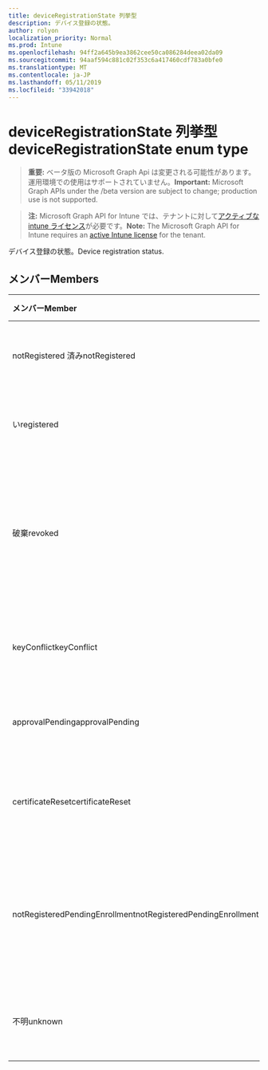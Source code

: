 ```yaml
---
title: deviceRegistrationState 列挙型
description: デバイス登録の状態。
author: rolyon
localization_priority: Normal
ms.prod: Intune
ms.openlocfilehash: 94ff2a645b9ea3862cee50ca086284deea02da09
ms.sourcegitcommit: 94aaf594c881c02f353c6a417460cdf783a0bfe0
ms.translationtype: MT
ms.contentlocale: ja-JP
ms.lasthandoff: 05/11/2019
ms.locfileid: "33942018"
---
```

# <a name="deviceregistrationstate-enum-type"></a><span data-ttu-id="36c99-103">deviceRegistrationState 列挙型</span><span class="sxs-lookup"><span data-stu-id="36c99-103">deviceRegistrationState enum type</span></span>

> <span data-ttu-id="36c99-104">**重要:** ベータ版の Microsoft Graph Api は変更される可能性があります。運用環境での使用はサポートされていません。</span><span class="sxs-lookup"><span data-stu-id="36c99-104">**Important:** Microsoft Graph APIs under the /beta version are subject to change; production use is not supported.</span></span>

> <span data-ttu-id="36c99-105">**注:** Microsoft Graph API for Intune では、テナントに対して[アクティブな intune ライセンス](https://go.microsoft.com/fwlink/?linkid=839381)が必要です。</span><span class="sxs-lookup"><span data-stu-id="36c99-105">**Note:** The Microsoft Graph API for Intune requires an [active Intune license](https://go.microsoft.com/fwlink/?linkid=839381) for the tenant.</span></span>

<span data-ttu-id="36c99-106">デバイス登録の状態。</span><span class="sxs-lookup"><span data-stu-id="36c99-106">Device registration status.</span></span>

## <a name="members"></a><span data-ttu-id="36c99-107">メンバー</span><span class="sxs-lookup"><span data-stu-id="36c99-107">Members</span></span>
|<span data-ttu-id="36c99-108">メンバー</span><span class="sxs-lookup"><span data-stu-id="36c99-108">Member</span></span>|<span data-ttu-id="36c99-109">値</span><span class="sxs-lookup"><span data-stu-id="36c99-109">Value</span></span>|<span data-ttu-id="36c99-110">説明</span><span class="sxs-lookup"><span data-stu-id="36c99-110">Description</span></span>|
|:---|:---|:---|
|<span data-ttu-id="36c99-111">notRegistered 済み</span><span class="sxs-lookup"><span data-stu-id="36c99-111">notRegistered</span></span>|<span data-ttu-id="36c99-112">.0</span><span class="sxs-lookup"><span data-stu-id="36c99-112">0</span></span>|<span data-ttu-id="36c99-113">デバイスが登録されていません。</span><span class="sxs-lookup"><span data-stu-id="36c99-113">The device is not registered.</span></span>|
|<span data-ttu-id="36c99-114">い</span><span class="sxs-lookup"><span data-stu-id="36c99-114">registered</span></span>|<span data-ttu-id="36c99-115">pbm-2</span><span class="sxs-lookup"><span data-stu-id="36c99-115">2</span></span>|<span data-ttu-id="36c99-116">デバイスは登録されています。</span><span class="sxs-lookup"><span data-stu-id="36c99-116">The device is registered.</span></span>|
|<span data-ttu-id="36c99-117">破棄</span><span class="sxs-lookup"><span data-stu-id="36c99-117">revoked</span></span>|<span data-ttu-id="36c99-118">1/3</span><span class="sxs-lookup"><span data-stu-id="36c99-118">3</span></span>|<span data-ttu-id="36c99-119">デバイスがブロックされているか、ワイプされているか、破棄されています。</span><span class="sxs-lookup"><span data-stu-id="36c99-119">The device has been blocked, wiped or retired.</span></span>|
|<span data-ttu-id="36c99-120">keyConflict</span><span class="sxs-lookup"><span data-stu-id="36c99-120">keyConflict</span></span>|<span data-ttu-id="36c99-121">2/4</span><span class="sxs-lookup"><span data-stu-id="36c99-121">4</span></span>|<span data-ttu-id="36c99-122">デバイスにキーの競合があります。</span><span class="sxs-lookup"><span data-stu-id="36c99-122">The device has a key conflict.</span></span>|
|<span data-ttu-id="36c99-123">approvalPending</span><span class="sxs-lookup"><span data-stu-id="36c99-123">approvalPending</span></span>|<span data-ttu-id="36c99-124">5</span><span class="sxs-lookup"><span data-stu-id="36c99-124">5</span></span>|<span data-ttu-id="36c99-125">デバイスの承認が保留中です。</span><span class="sxs-lookup"><span data-stu-id="36c99-125">The device is pending approval.</span></span>|
|<span data-ttu-id="36c99-126">certificateReset</span><span class="sxs-lookup"><span data-stu-id="36c99-126">certificateReset</span></span>|<span data-ttu-id="36c99-127">シックス</span><span class="sxs-lookup"><span data-stu-id="36c99-127">6</span></span>|<span data-ttu-id="36c99-128">デバイス証明書がリセットされました。</span><span class="sxs-lookup"><span data-stu-id="36c99-128">The device certificate has been reset.</span></span>|
|<span data-ttu-id="36c99-129">notRegisteredPendingEnrollment</span><span class="sxs-lookup"><span data-stu-id="36c99-129">notRegisteredPendingEnrollment</span></span>|<span data-ttu-id="36c99-130">7</span><span class="sxs-lookup"><span data-stu-id="36c99-130">7</span></span>|<span data-ttu-id="36c99-131">デバイスは登録されておらず、登録が保留されていません。</span><span class="sxs-lookup"><span data-stu-id="36c99-131">The device is not registered and pending enrollment.</span></span>|
|<span data-ttu-id="36c99-132">不明</span><span class="sxs-lookup"><span data-stu-id="36c99-132">unknown</span></span>|<span data-ttu-id="36c99-133">8 </span><span class="sxs-lookup"><span data-stu-id="36c99-133">8</span></span>|<span data-ttu-id="36c99-134">デバイス登録の状態が不明です。</span><span class="sxs-lookup"><span data-stu-id="36c99-134">The device registration status is unknown.</span></span>|




